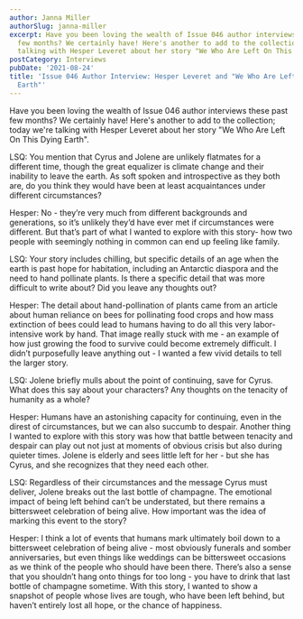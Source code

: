```yaml
---
author: Janna Miller
authorSlug: janna-miller
excerpt: Have you been loving the wealth of Issue 046 author interviews these past
  few months? We certainly have! Here's another to add to the collection; today we're
  talking with Hesper Leveret about her story "We Who Are Left On This Dying Earth"...
postCategory: Interviews
pubDate: '2021-08-24'
title: 'Issue 046 Author Interview: Hesper Leveret and "We Who Are Left On This Dying
  Earth"'
---
```

Have you been loving the wealth of Issue 046 author interviews these past few months? We certainly have! Here's another to add to the collection; today we're talking with Hesper Leveret about her story "We Who Are Left On This Dying Earth".

LSQ: You mention that Cyrus and Jolene are unlikely flatmates for a different time, though the great equalizer is climate change and their inability to leave the earth. As soft spoken and introspective as they both are, do you think they would have been at least acquaintances under different circumstances?

Hesper: No - they’re very much from different backgrounds and generations, so it’s unlikely they’d have ever met if circumstances were different. But that’s part of what I wanted to explore with this story- how two people with seemingly nothing in common can end up feeling like family.

LSQ: Your story includes chilling, but specific details of an age when the earth is past hope for habitation, including an Antarctic diaspora and the need to hand pollinate plants. Is there a specific detail that was more difficult to write about? Did you leave any thoughts out?

Hesper: The detail about hand-pollination of plants came from an article about human reliance on bees for pollinating food crops and how mass extinction of bees could lead to humans having to do all this very labor-intensive work by hand. That image really stuck with me - an example of how just growing the food to survive could become extremely difficult. I didn’t purposefully leave anything out - I wanted a few vivid details to tell the larger story.

LSQ: Jolene briefly mulls about the point of continuing, save for Cyrus. What does this say about your characters? Any thoughts on the tenacity of humanity as a whole?

Hesper: Humans have an astonishing capacity for continuing, even in the direst of circumstances, but we can also succumb to despair. Another thing I wanted to explore with this story was how that battle between tenacity and despair can play out not just at moments of obvious crisis but also during quieter times. Jolene is elderly and sees little left for her - but she has Cyrus, and she recognizes that they need each other.

LSQ: Regardless of their circumstances and the message Cyrus must deliver, Jolene breaks out the last bottle of champagne. The emotional impact of being left behind can’t be understated, but there remains a bittersweet celebration of being alive. How important was the idea of marking this event to the story?

Hesper: I think a lot of events that humans mark ultimately boil down to a bittersweet celebration of being alive - most obviously funerals and somber anniversaries, but even things like weddings can be bittersweet occasions as we think of the people who should have been there. There’s also a sense that you shouldn’t hang onto things for too long - you have to drink that last bottle of champagne sometime. With this story, I wanted to show a snapshot of people whose lives are tough, who have been left behind, but haven’t entirely lost all hope, or the chance of happiness.